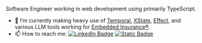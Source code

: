 Software Engineer working in web development using primarily TypeScript.

- 🔭 I’m currently making heavy use of [Temporal](https://temporal.io/), [XState](https://xstate.js.org/), [Effect](https://effect.website/), and various LLM tools working for [Embedded Insurance®](https://www.embeddedinsurance.com/).
- 📫 How to reach me:
[![LinkedIn Badge](https://img.shields.io/badge/LinkedIn-adamjsmith117-informational?style=flat&logo=linkedin&logoColor=white&color=0D76A8)](https://linkedin.com/in/adamjsmith117)
[![Static Badge](https://img.shields.io/badge/Gmail-adamjsmith117-%23EA4335?style=flat&logo=gmail&logoColor=white)](mailto:adamjsmith117@gmail.com)

<!--
**admsmth/admsmth** is a ✨ _special_ ✨ repository because its `README.md` (this file) appears on your GitHub profile.

Here are some ideas to get you started:

- 🔭 I’m currently working on ...
- 🌱 I’m currently learning ...
- 👯 I’m looking to collaborate on ...
- 🤔 I’m looking for help with ...
- 💬 Ask me about ...
- 📫 How to reach me: ...
- 😄 Pronouns: ...
- ⚡ Fun fact: ...
-->
